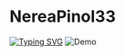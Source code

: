 # NereaPinol33

[![Typing SVG](https://readme-typing-svg.demolab.com/?lines=Hola+soc+Nerea+!!;Benvinguts+al+meu+github)](https://git.io/typing-svg)
![Demo](https://i.pinimg.com/originals/fe/b6/b6/feb6b68d5ffc34b5f5f03f72b035f04e.gif)
